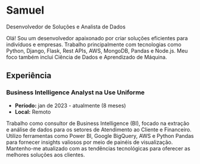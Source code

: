 # Samuel

Desenvolvedor de Soluções e Analista de Dados

Olá! Sou um desenvolvedor apaixonado por criar soluções eficientes para indivíduos e empresas. Trabalho principalmente com tecnologias como Python, Django, Flask, Rest APIs, AWS, MongoDB, Pandas e Node.js. Meu foco também inclui Ciência de Dados e Aprendizado de Máquina.

## Experiência

### Business Intelligence Analyst na Use Uniforme

- **Período:** jan de 2023 - atualmente (8 meses)
- **Local:** Remoto

Trabalho como consultor de Business Intelligence (BI), focado na extração e análise de dados para os setores de Atendimento ao Cliente e Financeiro. Utilizo ferramentas como Power BI, Google BigQuery, AWS e Python Pandas para fornecer insights valiosos por meio de painéis de visualização. Mantenho-me atualizado com as tendências tecnológicas para oferecer as melhores soluções aos clientes.